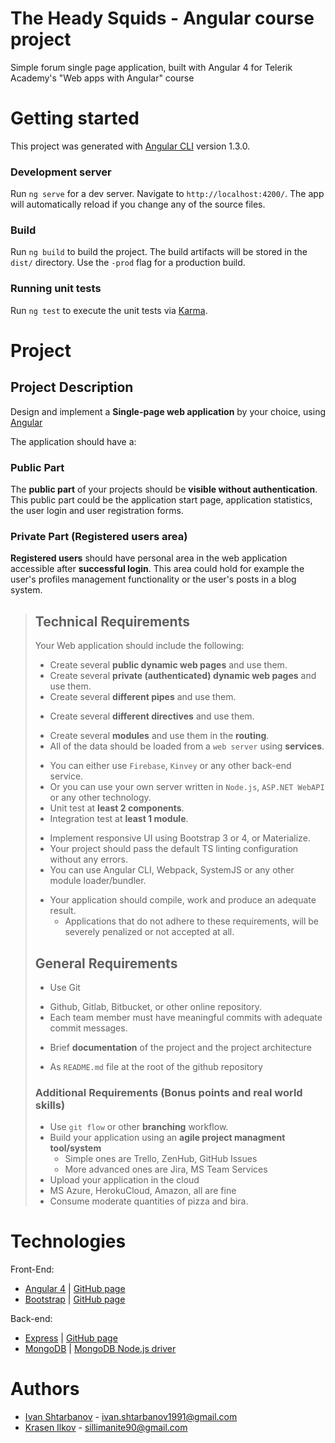# The Heady Squids - Angular course project

Simple forum single page application, built with Angular 4 for Telerik Academy's "Web apps with Angular" course

# Getting started

This project was generated with [Angular CLI](https://github.com/angular/angular-cli) version 1.3.0.

### Development server

Run `ng serve` for a dev server. Navigate to `http://localhost:4200/`. The app will automatically reload if you change any of the source files.

### Build

Run `ng build` to build the project. The build artifacts will be stored in the `dist/` directory. Use the `-prod` flag for a production build.

### Running unit tests

Run `ng test` to execute the unit tests via [Karma](https://karma-runner.github.io).

# Project

## Project Description

Design and implement a **Single-page web application** by your choice, using [Angular](https://angular.io/)

The application should have a:

### Public Part

The **public part** of your projects should be **visible without authentication**. This public part could be the application start page, application statistics, the user login and user registration forms.

### Private Part (Registered users area)

**Registered users** should have personal area in the web application accessible after **successful login**. This area could hold for example the user's profiles management functionality or the user's posts in a blog system.

>## Technical Requirements
>
>Your Web application should include the following:
>
>+ Create several **public dynamic web pages** and use them.
>+ Create several **private (authenticated) dynamic web pages** and use them.
>+ Create several **different pipes** and use them.
>- Create several **different directives** and use them.
>+ Create several **modules** and use them in the **routing**.
>+ All of the data should be loaded from a `web server` using **services**.
>  - You can either use `Firebase`, `Kinvey` or any other back-end service.
>  - Or you can use your own server written in `Node.js`, `ASP.NET WebAPI` or any other technology.
>- Unit test at **least 2 components**.
>- Integration test at **least 1 module**.
>+ Implement responsive UI using Bootstrap 3 or 4, or Materialize.
>+ Your project should pass the default TS linting configuration without any errors.
>+ You can use Angular CLI, Webpack, SystemJS or any other module loader/bundler.
>- Your application should compile, work and produce an adequate result.
>    - Applications that do not adhere to these requirements, will be severely penalized or not accepted at all.
>
>##  General Requirements
>
>+ Use Git
>  - Github, Gitlab, Bitbucket, or other online repository.
>  - Each team member must have meaningful commits with adequate commit messages.
>+ Brief **documentation** of the project and the project architecture
>  - As `README.md` file at the root of the github repository
>
>### Additional Requirements (Bonus points and real world skills)
>
>- Use `git flow` or other **branching** workflow.
>- Build your application using an **agile project managment tool/system**
>    - Simple ones are Trello, ZenHub, GitHub Issues
>    - More advanced ones are Jira, MS Team Services
>- Upload your application in the cloud
>  - MS Azure, HerokuCloud, Amazon, all are fine
>- Consume moderate quantities of pizza and bira.


# Technologies
Front-End:
* [Angular 4](https://angular.io/) | [GitHub page](https://github.com/angular/angular)
* [Bootstrap](https://getbootstrap.com/) | [GitHub page](https://github.com/twbs/bootstrap)

Back-end:
* [Express](https://expressjs.com/) | [GitHub page](https://github.com/expressjs/express/)
* [MongoDB](https://www.mongodb.com/) | [MongoDB Node.js driver](https://mongodb.github.io/node-mongodb-native/)

# Authors
* [Ivan Shtarbanov](https://github.com/IvanS1991) - ivan.shtarbanov1991@gmail.com
* [Krasen Ilkov](https://github.com/CosmicEon) - sillimanite90@gmail.com
